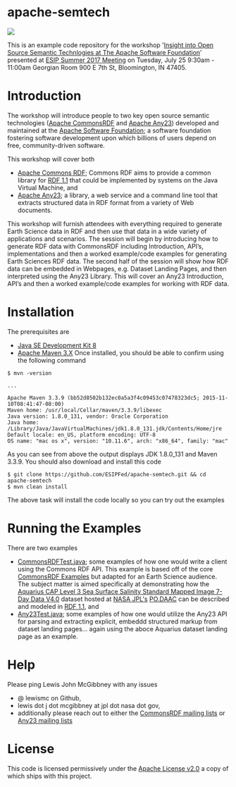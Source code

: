 # apache-semtech

<a href="http://wiki.esipfed.org/index.php/Semantic_Technologies">![](http://badge.esipfed.org/semanticweb.svg?display=logo)</a>

This is an example code repository for the workshop '[Insight into Open Source Semantic Technlogies at The Apache Software Foundation](http://sched.co/As6X)' presented at [ESIP Summer 2017 Meeting](http://www.esipfed.org/meetings/upcoming-meetings/esip-summer-meeting-2017) on Tuesday, July 25 9:30am - 11:00am Georgian Room 900 E 7th St, Bloomington, IN 47405.

# Introduction
The workshop will introduce people to two key open source semantic technologies ([Apache CommonsRDF](https://commons.apache.org/proper/commons-rdf/) and [Apache Any23]()) developed and maintained at the [Apache Software Foundation](http://apache.org); a software foundation fostering software development upon which billions of users depend on free, community-driven software.

This workshop will cover both

 * [Apache Commons RDF](https://commons.apache.org/proper/commons-rdf/); Commons RDF aims to provide a common library for [RDF 1.1](http://www.w3.org/TR/rdf11-concepts/) that could be implemented by systems on the Java Virtual Machine, and
 * [Apache Any23](http://any23.apache.org/); a library, a web service and a command line tool that extracts structured data in RDF format from a variety of Web documents.

This workshop will furnish attendees with everything required to generate Earth Science data in RDF and then use that data in a wide variety of applications and scenarios.
The session will begin by introducing how to generate RDF data with CommonsRDF including Introduction, API’s, implementations and then a worked example/code examples for generating Earth Sciences RDF data.
The second half of the session will show how RDF data can be embedded in Webpages, e.g. Dataset Landing Pages, and then interpreted using the Any23 Library. This will cover an Any23 Introduction, API’s and then a worked example/code examples for working with RDF data.

# Installation

The prerequisites are
 * [Java SE Development Kit 8](http://www.oracle.com/technetwork/java/javase/downloads/index.html)
 * [Apache Maven 3.X](http://maven.apache.org/)
Once installed, you should be able to confirm using the following command
```
$ mvn -version

...

Apache Maven 3.3.9 (bb52d8502b132ec0a5a3f4c09453c07478323dc5; 2015-11-10T08:41:47-08:00)
Maven home: /usr/local/Cellar/maven/3.3.9/libexec
Java version: 1.8.0_131, vendor: Oracle Corporation
Java home: /Library/Java/JavaVirtualMachines/jdk1.8.0_131.jdk/Contents/Home/jre
Default locale: en_US, platform encoding: UTF-8
OS name: "mac os x", version: "10.11.6", arch: "x86_64", family: "mac"
```
As you can see from above the output displays JDK 1.8.0_131 and Maven 3.3.9.
You should also download and install this code
```
$ git clone https://github.com/ESIPFed/apache-semtech.git && cd apache-semtech
$ mvn clean install
```
The above task will install the code locally so you can try out the examples

# Running the Examples
There are two examples
 * [CommonsRDFTest.java](https://github.com/ESIPFed/apache-semtech/blob/master/src/test/java/org/esipfed/CommonsRDFTest.java); some examples of how one would write a client using the Commons RDF API. This example is based off of the core [CommonsRDF Examples](https://github.com/apache/commons-rdf/tree/master/examples) but adapted for an Earth Science audience. The subject matter is aimed specifically at demonstrating how the [Aquarius CAP Level 3 Sea Surface Salinity Standard Mapped Image 7-Day Data V4.0](https://podaac.jpl.nasa.gov/dataset/AQUARIUS_L3_SSS_CAP_7DAY_V4) dataset hosted at [NASA JPL's](https://www.jpl.nasa.gov/) [PO.DAAC](https://podaac.jpl.nasa.gov) can be described and modeled in [RDF 1.1](http://www.w3.org/TR/rdf11-concepts/), and
 * [Any23Test.java](https://github.com/ESIPFed/apache-semtech/blob/master/src/test/java/org/esipfed/Any23Test.java); some examples of how one would utilize the Any23 API for parsing and extracting explicit, embeddd structured markup from dataset landing pages... again using the aboce Aquarius dataset landing page as an example.

# Help
Please ping Lewis John McGibbney with any issues
 * @ lewismc on Github,
 * lewis dot j dot mcgibbney at jpl dot nasa dot gov,
 * additionally please reach out to either the [CommonsRDF mailing lists](https://commons.apache.org/proper/commons-rdf/mail-lists.html) or [Any23 mailing lists](http://any23.apache.org/mail-lists.html) 

# License
This code is licensed permissively under the [Apache License v2.0](https://www.apache.org/licenses/LICENSE-2.0) a copy of which ships with this project.
